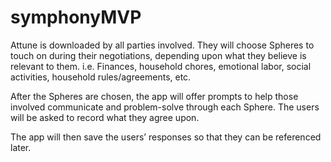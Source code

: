# symphonyMVP

Attune is downloaded by all parties involved. They will choose Spheres to touch on during their negotiations, depending upon what they believe is relevant to them. i.e. Finances, household chores, emotional labor, social activities, household rules/agreements, etc.

After the Spheres are chosen, the app will offer prompts to help those involved communicate and problem-solve through each Sphere. The users will be asked to record what they agree upon.

The app will then save the users’ responses so that they can be referenced later.